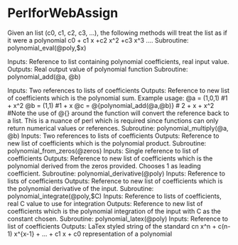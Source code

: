 # PerlforWebAssign

Given an list (c0, c1, c2, c3, ...), the following methods will treat the list as if it were a polynomial c0 + c1 x +c2 x^2 +c3 x^3 ....
Subroutine: polynomial_eval(\@poly,$x)

Inputs: Reference to list containing polynomial coefficients, real input value.
Outputs: Real output value of polynomial function
Subroutine: polynomial_add(\@a, \@b)

Inputs: Two references to lists of coefficients
Outputs: Reference to new list of coefficients which is the polynomial sum.
Example usage:
   @a = (1,0,1) #1 + x^2
   @b = (1,1)   #1 + x
   @c = @{polynomial_add(\@a,\@b)}   # 2 + x + x^2
   #Note the use of @{} around the function will convert the reference back to a list. This is a nuance of perl which is required since functions can only return numerical values or references.
Subroutine: polynomial_multiply(\@a, \@b)
Inputs: Two references to lists of coefficients
Outputs: Reference to new list of coefficients which is the polynomial product.
Subroutine: polynomial_from_zeros(\@zeros)
Inputs: Single reference to list of coefficients
Outputs: Reference to new list of coefficients which is the polynomial derived from the zeros provided. Chooses 1 as leading coefficient.
Subroutine: polynomial_derivative(\@poly)
Inputs: Reference to lists of coefficients
Outputs: Reference to new list of coefficients which is the polynomial derivative of the input.
Subroutine: polynomial_integrate(\@poly,$C)
Inputs: Reference to lists of coefficients, real C value to use for integration
Outputs: Reference to new list of coefficients which is the polynomial integration of the input with C as the constant chosen.
Subroutine: polynomial_latex(\@poly)
Inputs: Reference to list of coefficients
Outputs: LaTex styled string of the standard cn x^n + c(n-1) x^{x-1} + ... + c1 x + c0 representation of a polynomial

